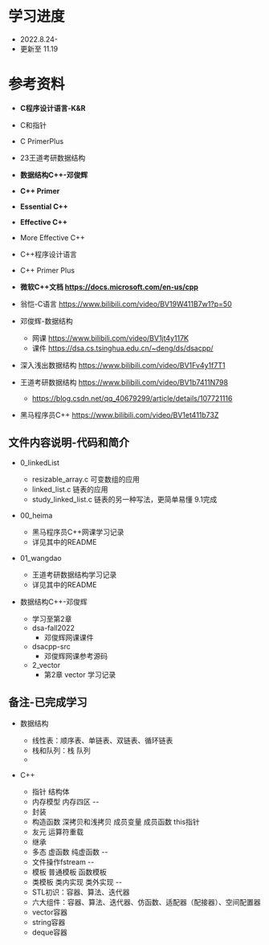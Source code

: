 # 学习进度
* 2022.8.24-
* 更新至 11.19

# 参考资料
* **C程序设计语言-K&R**
* C和指针
* C PrimerPlus
* 23王道考研数据结构
* **数据结构C++-邓俊辉**  
* **C++ Primer**
* **Essential C++**
* **Effective C++**
* More Effective C++
* C++程序设计语言
* C++ Primer Plus

* **微软C++文档 https://docs.microsoft.com/en-us/cpp**

* 翁恺-C语言 https://www.bilibili.com/video/BV19W411B7w1?p=50

* 邓俊辉-数据结构
  * 网课 https://www.bilibili.com/video/BV1jt4y117K  
  * 课件 https://dsa.cs.tsinghua.edu.cn/~deng/ds/dsacpp/
  
* 深入浅出数据结构  https://www.bilibili.com/video/BV1Fv4y1f7T1 
  
* 王道考研数据结构 https://www.bilibili.com/video/BV1b7411N798
  * https://blog.csdn.net/qq_40679299/article/details/107721116 

* 黑马程序员C++ https://www.bilibili.com/video/BV1et411b73Z

## 文件内容说明-代码和简介
* 0_linkedList
  * resizable_array.c 可变数组的应用
  * linked_list.c 链表的应用
  * study_linked_list.c 链表的另一种写法，更简单易懂 9.1完成

* 00_heima
  * 黑马程序员C++网课学习记录
  * 详见其中的README

* 01_wangdao
  * 王道考研数据结构学习记录
  * 详见其中的README

* 数据结构C++-邓俊辉 
  * 学习至第2章
  * dsa-fall2022
    * 邓俊辉网课课件
  * dsacpp-src
    * 邓俊辉网课参考源码
  * 2_vector
    * 第2章 vector 学习记录

## 备注-已完成学习
* 数据结构
  * 线性表：顺序表、单链表、双链表、循环链表
  * 栈和队列：栈 队列
  * 
  
* C++
  * 指针 结构体
  * 内存模型 内存四区
  --
  * 封装
  * 构造函数 深拷贝和浅拷贝 成员变量 成员函数 this指针
  * 友元 运算符重载 
  * 继承
  * 多态 虚函数 纯虚函数
  --
  * 文件操作fstream
  --
  * 模板 普通模板 函数模板 
  * 类模板 类内实现 类外实现
  --
  * STL初识：容器、算法、迭代器
  * 六大组件：容器、算法、迭代器、仿函数、适配器（配接器）、空间配置器
  * vector容器
  * string容器
  * deque容器